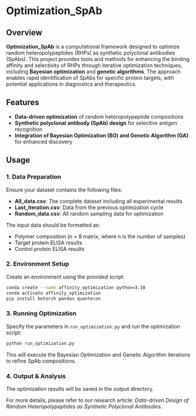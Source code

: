 # Optimization_SpAb

## Overview
**Optimization_SpAb** is a computational framework designed to optimize random heteropolypeptides (RHPs) as synthetic polyclonal antibodies (SpAbs). This project provides tools and methods for enhancing the binding affinity and selectivity of RHPs through iterative optimization techniques, including **Bayesian optimization** and **genetic algorithms**. The approach enables rapid identification of SpAbs for specific protein targets, with potential applications in diagnostics and therapeutics.

## Features
- **Data-driven optimization** of random heteropolypeptide compositions
- **Synthetic polyclonal antibody (SpAb) design** for selective antigen recognition
- **Integration of Bayesian Optimization (BO) and Genetic Algorithm (GA)** for enhanced discovery


## Usage
### 1. **Data Preparation**
Ensure your dataset contains the following files:
- **All_data.csv**: The complete dataset including all experimental results
- **Last_iteration.csv**: Data from the previous optimization cycle
- **Random_data.csv**: All random sampling data for optimization

The input data should be formatted as:
- Polymer composition (n × 8 matrix, where n is the number of samples)
- Target protein ELISA results
- Control protein ELISA results

### 2. **Environment Setup**
Create an environment using the provided script:
```bash
conda create --name affinity_optimization python=3.10
conda activate affinity_optimization
pip install botorch pandas quantecon
```

### 3. **Running Optimization**
Specify the parameters in `run_optimization.py` and run the optimization script:
```bash
python run_optimization.py
```
This will execute the Bayesian Optimization and Genetic Algorithm iterations to refine SpAb compositions.

### 4. **Output & Analysis**
The optimization results will be saved in the output directory.


For more details, please refer to our research article: *Data-driven Design of Random Heteropolypeptides as Synthetic Polyclonal Antibodies*.
